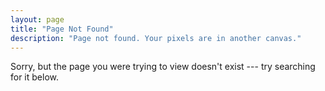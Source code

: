 ```yaml
---
layout: page
title: "Page Not Found"
description: "Page not found. Your pixels are in another canvas."
---
```

<style>
      body {
        background:           url('/images/robfordlulz.gif') center center no-repeat fixed;
        background-size:      cover;
        height:               100%;
      }
</style>

Sorry, but the page you were trying to view doesn't exist --- try searching for it below.

<script type="text/javascript">
  var GOOG_FIXURL_LANG = 'en';
  var GOOG_FIXURL_SITE = '{{ site.url }}'
</script>
<script type="text/javascript"
  src="http://linkhelp.clients.google.com/tbproxy/lh/wm/fixurl.js">
</script>